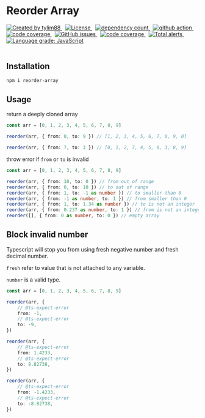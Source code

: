 <!-- markdownlint-disable MD010 -->
<!-- markdownlint-disable MD033 -->
<!-- markdownlint-disable MD041 -->

# Reorder Array

<div>
		<a href="https://www.npmjs.com/package/reorder-array" target="_blank">
				<img
					src="https://img.shields.io/npm/v/reorder-array"
					alt="Created by tylim88"
				/>
			</a>
			&nbsp;
			<a
				href="https://github.com/tylim88/reorder-array/blob/main/LICENSE"
				target="_blank"
			>
				<img
					src="https://img.shields.io/github/license/tylim88/reorder-array"
					alt="License"
				/>
			</a>
			&nbsp;
			<a
				href="https://www.npmjs.com/package/reorder-array?activeTab=dependencies"
				target="_blank"
			>
				<img
					src="https://img.shields.io/badge/dynamic/json?url=https://api.npmutil.com/package/reorder-array&label=dependencies&query=$.dependencies.count&color=brightgreen"
					alt="dependency count"
				/>
			</a>
			&nbsp;
			<a href="https://github.com/tylim88/reorder-array/actions" target="_blank">
				<img
					src="https://github.com/tylim88/reorder-array/workflows/Main/badge.svg"
					alt="github action"
				/>
			</a>
			&nbsp;
			<a href="https://codecov.io/gh/tylim88/reorder-array" target="_blank">
				<img
					src="https://codecov.io/gh/tylim88/reorder-array/branch/master/graph/badge.svg"
					alt="code coverage"
				/>
			</a>
			&nbsp;
			<a href="https://github.com/tylim88/reorder-array/issues" target="_blank">
				<img
					alt="GitHub issues"
					src="https://img.shields.io/github/issues-raw/tylim88/reorder-array"
				></img>
			</a>
			&nbsp;
			<a href="https://snyk.io/test/github/tylim88/reorder-array" target="_blank">
				<img
					src="https://snyk.io/test/github/tylim88/reorder-array/badge.svg"
					alt="code coverage"
				/>
			</a>
			&nbsp;
			<a
				href="https://lgtm.com/projects/g/tylim88/reorder-array/alerts/"
				target="_blank"
			>
				<img
					alt="Total alerts"
					src="https://img.shields.io/lgtm/alerts/g/tylim88/reorder-array.svg?logo=lgtm&logoWidth=18"
				/>
			</a>
			&nbsp;
			<a
				href="https://lgtm.com/projects/g/tylim88/reorder-array/context:javascript"
				target="_blank"
			>
				<img
					alt="Language grade: JavaScript"
					src="https://img.shields.io/lgtm/grade/javascript/g/tylim88/reorder-array.svg?logo=lgtm&logoWidth=18"
				/>
			</a>

</div>
<br/>

## Installation

```bash
npm i reorder-array
```

## Usage

return a deeply cloned array

```ts
const arr = [0, 1, 2, 3, 4, 5, 6, 7, 8, 9]

reorder(arr, { from: 0, to: 9 }) // [1, 2, 3, 4, 5, 6, 7, 8, 9, 0]

reorder(arr, { from: 7, to: 3 }) // [0, 1, 2, 7, 4, 5, 6, 3, 8, 9]
```

throw error if `from` or `to` is invalid

```ts
const arr = [0, 1, 2, 3, 4, 5, 6, 7, 8, 9]

reorder(arr, { from: 10, to: 0 }) // from out of range
reorder(arr, { from: 0, to: 10 }) // to out of range
reorder(arr, { from: 1, to: -1 as number }) // to smaller than 0
reorder(arr, { from: -1 as number, to: 1 }) // from smaller than 0
reorder(arr, { from: 1, to: 1.34 as number }) // to is not an integer
reorder(arr, { from: 0.237 as number, to: 1 }) // from is not an integer
reorder([], { from: 0 as number, to: 0 }) // empty array
```

## Block invalid number

Typescript will stop you from using fresh negative number and fresh decimal number.

`fresh` refer to value that is not attached to any variable.

`number` is a valid type.

```ts
const arr = [0, 1, 2, 3, 4, 5, 6, 7, 8, 9]

reorder(arr, {
	// @ts-expect-error
	from: -1,
	// @ts-expect-error
	to: -9,
})

reorder(arr, {
	// @ts-expect-error
	from: 1.4233,
	// @ts-expect-error
	to: 8.82738,
})

reorder(arr, {
	// @ts-expect-error
	from: -1.4233,
	// @ts-expect-error
	to: -8.82738,
})
```
